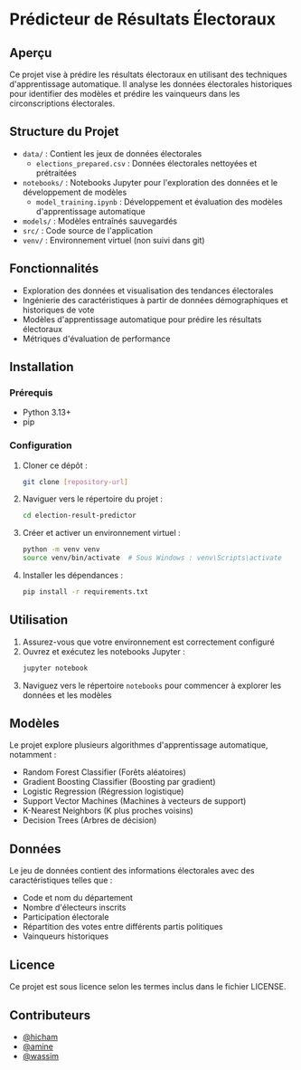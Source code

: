 # Prédicteur de Résultats Électoraux

## Aperçu
Ce projet vise à prédire les résultats électoraux en utilisant des techniques d'apprentissage automatique. Il analyse les données électorales historiques pour identifier des modèles et prédire les vainqueurs dans les circonscriptions électorales.

## Structure du Projet
- `data/` : Contient les jeux de données électorales
  - `elections_prepared.csv` : Données électorales nettoyées et prétraitées
- `notebooks/` : Notebooks Jupyter pour l'exploration des données et le développement de modèles
  - `model_training.ipynb` : Développement et évaluation des modèles d'apprentissage automatique
- `models/` : Modèles entraînés sauvegardés
- `src/` : Code source de l'application
- `venv/` : Environnement virtuel (non suivi dans git)

## Fonctionnalités
- Exploration des données et visualisation des tendances électorales
- Ingénierie des caractéristiques à partir de données démographiques et historiques de vote
- Modèles d'apprentissage automatique pour prédire les résultats électoraux
- Métriques d'évaluation de performance

## Installation

### Prérequis
- Python 3.13+
- pip

### Configuration
1. Cloner ce dépôt :
   ```bash
   git clone [repository-url]
   ```

2. Naviguer vers le répertoire du projet :
   ```bash
   cd election-result-predictor
   ```

3. Créer et activer un environnement virtuel :
   ```bash
   python -m venv venv
   source venv/bin/activate  # Sous Windows : venv\Scripts\activate
   ```

4. Installer les dépendances :
   ```bash
   pip install -r requirements.txt
   ```

## Utilisation
1. Assurez-vous que votre environnement est correctement configuré
2. Ouvrez et exécutez les notebooks Jupyter :
   ```bash
   jupyter notebook
   ```
3. Naviguez vers le répertoire `notebooks` pour commencer à explorer les données et les modèles

## Modèles
Le projet explore plusieurs algorithmes d'apprentissage automatique, notamment :
- Random Forest Classifier (Forêts aléatoires)
- Gradient Boosting Classifier (Boosting par gradient)
- Logistic Regression (Régression logistique)
- Support Vector Machines (Machines à vecteurs de support)
- K-Nearest Neighbors (K plus proches voisins)
- Decision Trees (Arbres de décision)

## Données
Le jeu de données contient des informations électorales avec des caractéristiques telles que :
- Code et nom du département
- Nombre d'électeurs inscrits
- Participation électorale
- Répartition des votes entre différents partis politiques
- Vainqueurs historiques

## Licence
Ce projet est sous licence selon les termes inclus dans le fichier LICENSE.

## Contributeurs
- [@hicham](https://github.com/spideystreet)
- [@amine](https://github.com/testt753)
- [@wassim](https://github.com/Wassim38)
